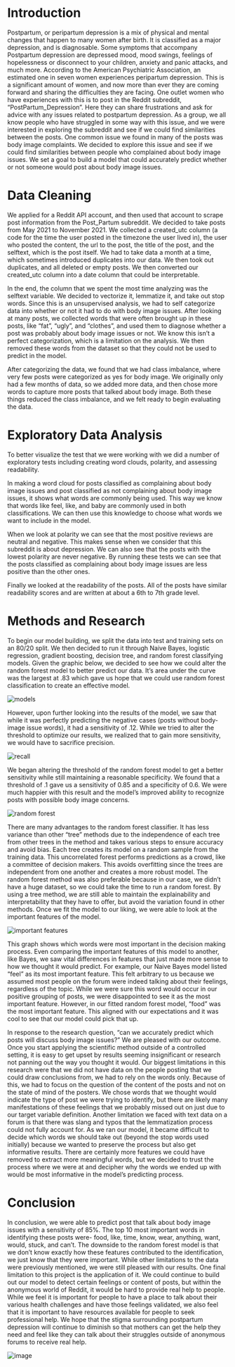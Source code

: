 # Introduction

Postpartum, or peripartum depression is a mix of physical and mental changes that happen to many women after birth. It is classified as a major depression, and is diagnosable. Some symptoms that accompany Postpartum depression are depressed mood, mood swings, feelings of hopelessness or disconnect to your children, anxiety and panic attacks, and much more. According to the American Psychiatric Association, an estimated one in seven women experiences peripartum depression. This is a significant amount of women, and now more than ever they are coming forward and sharing the difficulties they are facing. One outlet women who have experiences with this is to post in the Reddit subreddit, “PostPartum_Depression”. Here they can share frustrations and ask for advice with any issues related to postpartum depression. As a group, we all know people who have struggled in some way with this issue, and we were interested in exploring the subreddit and see if we could find similarities between the posts. One common issue we found in many of the posts was body image complaints. We decided to explore this issue and see if we could find similarities between people who complained about body image issues. We set a goal to build a model that could accurately predict whether or not someone would post about body image issues.

# Data Cleaning

We applied for a Reddit API account, and then used that account to scrape post information from the Post_Partum subreddit. We decided to take posts from May 2021 to November 2021. We collected a created_utc column (a code for the time the user posted in the timezone the user lived in), the user who posted the content, the url to the post, the title of the post, and the selftext, which is the post itself. We had to take data a month at a time, which sometimes introduced duplicates into our data. We then took out duplicates, and all deleted or empty posts. We then converted our created_utc column into a date column that could be interpretable. 

In the end, the column that we spent the most time analyzing was the selftext variable. We decided to vectorize it, lemmatize it, and take out stop words. Since this is an unsupervised analysis, we had to self categorize data into whether or not it had to do with body image issues. After looking at many posts, we collected words that were often brought up in these posts, like “fat”, “ugly”, and “clothes”, and used them to diagnose whether a post was probably about body image issues or not. We know this isn’t a perfect categorization, which is a limitation on the analysis. We then removed these words from the dataset so that they could not be used to predict in the model.

After categorizing the data, we found that we had class imbalance, where very few posts were categorized as yes for body image. We originally only had a few months of data, so we added more data, and then chose more words to capture more posts that talked about body image. Both these things reduced the class imbalance, and we felt ready to begin evaluating the data.


# Exploratory Data Analysis

To better visualize the test that we were working with we did a number of exploratory tests including creating word clouds, polarity, and assessing readability. 

In making a word cloud for posts classified as complaining about body image issues and post classified as not complaining about body image issues, it shows what words are commonly being used. This way we know that words like feel, like, and baby are commonly used in both classifications. We can then use this knowledge to choose what words we want to include in the model. 

When we look at polarity we can see that the most positive reviews are neutral and negative. This makes sense when we consider that this subreddit is about depression. We can also see that the posts with the lowest polarity are never negative. By running these tests we can see that the posts classified as complaining about body image issues are less positive than the other ones.

Finally we looked at the readability of the posts. All of the posts have similar readability scores and are written at about a 6th to 7th grade level. 

# Methods and Research

To begin our model building, we split the data into test and training sets on an 80/20 split. We then decided to run it through Naive Bayes, logistic regression, gradient boosting, decision tree, and random forest classifying models. Given the graphic below, we decided to see how we could alter the random forest model to better predict our data. It’s area under the curve was the largest at .83 which gave us hope that we could use random forest classification to create an effective model.

![models](models.png)

However, upon further looking into the results of the  model, we saw that while it was perfectly predicting the negative cases (posts without body-image issue words), it had a sensitivity of .12. While we tried to alter the threshold to optimize our results, we realized that to gain more sensitivity, we would have to sacrifice precision. 

![recall](recall.png)


We began altering the threshold of the random forest model to get a better sensitivity while still maintaining a reasonable specificity. We found that a threshold of .1 gave us a sensitivity of 0.85 and a specificity of 0.6. We were much happier with this result and the model’s improved ability to recognize posts with possible body image concerns. 

![random forest](rf.png)

There are many advantages to the random forest classifier. It has less variance than other “tree” methods due to the independence of each tree from other trees in the method and takes various steps to ensure accuracy and avoid bias.  Each tree creates its model on a random sample from the training data. This uncorrelated forest performs predictions as a crowd, like a committee of decision makers. This avoids overfitting since the trees are independent from one another and creates a more robust model. The random forest method was also preferable because in our case, we didn’t have a huge dataset, so we could take the time to run a random forest. By using a tree method, we are still able to maintain the explainability and interpretability that they have to offer, but avoid the variation found in other methods. Once we fit the model to our liking, we were able to look at the important features of the model.

 ![important features](importance.png)
 
This graph shows which words were most important in the decision making process. Even comparing the important features of this model to another, like Bayes, we saw vital differences in features that just made more sense to how we thought it would predict. For example, our Naive Bayes model listed “feel” as its most important feature. This felt arbitrary to us because we assumed most people on the forum were indeed talking about their feelings, regardless of the topic. While we were sure this word would occur in our positive grouping of posts, we were disappointed to see it as the most important feature. However, in our fitted random forest model, “food” was the most important feature. This aligned with our expectations and it was cool to see that our model could pick that up. 

In response to the research question, “can we accurately predict which posts will discuss body image issues?” We are pleased with our outcome. Once you start applying the scientific method outside of a controlled setting, it is easy to get upset by results seeming insignificant or research not panning out the way you thought it would. Our biggest limitations in this research were that we did not have data on the people posting that we could draw conclusions from, we had to rely on the words only. Because of this, we had to focus on the question of the content of the posts and not on the state of mind of the posters. We chose words that we thought would indicate the type of post we were trying to identify, but there are likely many manifestations of these feelings that we probably missed out on just due to our target variable definition. Another limitation we faced with text data on a forum is that there was slang and typos that the lemmatization process could not fully account for. As we ran our model, it became difficult to decide which words we should take out (beyond the stop words used initially) because we wanted to preserve the process but also get informative results. There are certainly more features we could have removed to extract more meaningful words, but we decided to trust the process where we were at and decipher why the words we ended up with would be most informative in the model’s predicting process. 

# Conclusion

In conclusion, we were able to predict post that talk about body image issues with a sensitivity of 85%. The top 10 most important words in identifying these posts were- food, like, time, know, wear, anything, want, would, stuck, and can’t. The downside to the random forest model is that we don’t know exactly how these features contributed to the identification, we just know that they were important. While other limitations to the data were previously mentioned, we were still pleased with our results. One final limitation to this project is the application of it. We could continue to build out our model to detect certain feelings or content of posts, but within the anonymous world of Reddit, it would be hard to provide real help to people.  While we feel it is important for people to have a place to talk about their various health challenges and have those feelings validated, we also feel that it is important to have resources available for people to seek professional help. We hope that the stigma surrounding postpartum depression will continue to diminish so that mothers can get the help they need and feel like they can talk about their struggles outside of anonymous forums to receive real help.  

![image](https://user-images.githubusercontent.com/89873863/145663403-1cca670c-d4b9-44d4-9aad-57ee69f2372d.png)


